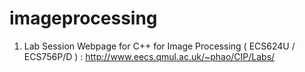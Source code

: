 # imageprocessing

1) Lab Session Webpage for C++ for Image Processing ( ECS624U / ECS756P/D ) : http://www.eecs.qmul.ac.uk/~phao/CIP/Labs/
